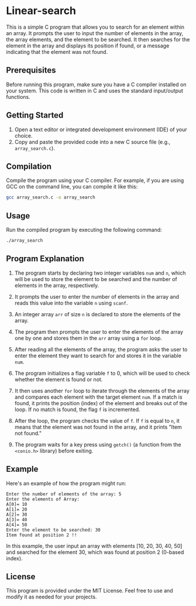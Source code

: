 # Linear-search

This is a simple C program that allows you to search for an element within an array. It prompts the user to input the number of elements in the array, the array elements, and the element to be searched. It then searches for the element in the array and displays its position if found, or a message indicating that the element was not found.

## Prerequisites
Before running this program, make sure you have a C compiler installed on your system. This code is written in C and uses the standard input/output functions.

## Getting Started
1. Open a text editor or integrated development environment (IDE) of your choice.
2. Copy and paste the provided code into a new C source file (e.g., `array_search.c`).

## Compilation
Compile the program using your C compiler. For example, if you are using GCC on the command line, you can compile it like this:

```bash
gcc array_search.c -o array_search
```

## Usage
Run the compiled program by executing the following command:

```bash
./array_search
```

## Program Explanation

1. The program starts by declaring two integer variables `num` and `n`, which will be used to store the element to be searched and the number of elements in the array, respectively.

2. It prompts the user to enter the number of elements in the array and reads this value into the variable `n` using `scanf`.

3. An integer array `arr` of size `n` is declared to store the elements of the array.

4. The program then prompts the user to enter the elements of the array one by one and stores them in the `arr` array using a `for` loop.

5. After reading all the elements of the array, the program asks the user to enter the element they want to search for and stores it in the variable `num`.

6. The program initializes a flag variable `f` to 0, which will be used to check whether the element is found or not.

7. It then uses another `for` loop to iterate through the elements of the array and compares each element with the target element `num`. If a match is found, it prints the position (index) of the element and breaks out of the loop. If no match is found, the flag `f` is incremented.

8. After the loop, the program checks the value of `f`. If `f` is equal to `n`, it means that the element was not found in the array, and it prints "Item not found."

9. The program waits for a key press using `getch()` (a function from the `<conio.h>` library) before exiting.

## Example
Here's an example of how the program might run:

```
Enter the number of elements of the array: 5
Enter the elements of Array:
A[0]= 10
A[1]= 20
A[2]= 30
A[3]= 40
A[4]= 50
Enter the element to be searched: 30
Item found at position 2 !!
```

In this example, the user input an array with elements [10, 20, 30, 40, 50] and searched for the element 30, which was found at position 2 (0-based index).

## License
This program is provided under the MIT License. Feel free to use and modify it as needed for your projects.
